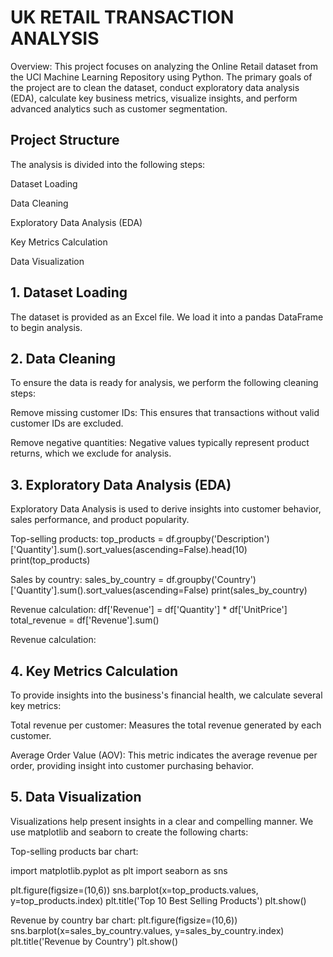 
#  UK RETAIL TRANSACTION ANALYSIS 

 Overview: This project focuses on analyzing the Online Retail dataset from the UCI Machine Learning Repository using Python. The primary goals of the project are to clean the dataset, conduct exploratory data analysis (EDA), calculate key business metrics, visualize insights, and perform advanced analytics such as customer segmentation.


##  Project Structure
The analysis is divided into the following steps:

Dataset Loading

Data Cleaning

Exploratory Data Analysis (EDA)

Key Metrics Calculation

Data Visualization




## 1. Dataset Loading
The dataset is provided as an Excel file. We load it into a pandas DataFrame to begin analysis.
## 2. Data Cleaning
To ensure the data is ready for analysis, we perform the following cleaning steps:

Remove missing customer IDs: This ensures that transactions without valid customer IDs are excluded.

Remove negative quantities: Negative values typically represent product returns, which we exclude for analysis.
## 3. Exploratory Data Analysis (EDA)
Exploratory Data Analysis is used to derive insights into customer behavior, sales performance, and product popularity.

Top-selling products: 
top_products = df.groupby('Description')['Quantity'].sum().sort_values(ascending=False).head(10)
print(top_products)

Sales by country:
sales_by_country = df.groupby('Country')['Quantity'].sum().sort_values(ascending=False)
print(sales_by_country)

Revenue calculation:
df['Revenue'] = df['Quantity'] * df['UnitPrice']
total_revenue = df['Revenue'].sum()

Revenue calculation:
## 4. Key Metrics Calculation
To provide insights into the business's financial health, we calculate several key metrics:

Total revenue per customer: Measures the total revenue generated by each customer.

Average Order Value (AOV): This metric indicates the average revenue per order, providing insight into customer purchasing behavior.
## 5. Data Visualization
Visualizations help present insights in a clear and compelling manner. We use matplotlib and seaborn to create the following charts:

Top-selling products bar chart:

import matplotlib.pyplot as plt
import seaborn as sns

plt.figure(figsize=(10,6))
sns.barplot(x=top_products.values, y=top_products.index)
plt.title('Top 10 Best Selling Products')
plt.show()

Revenue by country bar chart:
plt.figure(figsize=(10,6))
sns.barplot(x=sales_by_country.values, y=sales_by_country.index)
plt.title('Revenue by Country')
plt.show()
